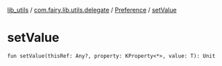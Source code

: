 [lib_utils](../../index.md) / [com.fairy.lib.utils.delegate](../index.md) / [Preference](index.md) / [setValue](./set-value.md)

# setValue

`fun setValue(thisRef: Any?, property: KProperty<*>, value: T): Unit`